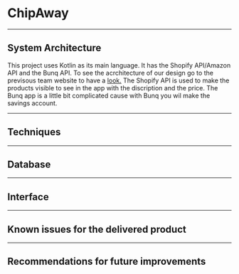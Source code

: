 # ChipAway #
***
## System Architecture ##
This project uses Kotlin as its main language. It has the Shopify API/Amazon API and the Bunq API. To see the acrchitecture of our design go to the previsous team website to have a  [look.](https://drive.google.com/open?id=1qjhI08x6xwvWP3dEUD6kQvMDNYdViBil "Atos")
The Shopify API is used to make the products visible to see in the app with the discription and the price. The Bunq app is a little bit complicated cause with Bunq you wil make the savings account. 
***

## Techniques ##

***
## Database ##
***
## Interface ##
***
## Known issues for the delivered product ##
***
## Recommendations for future improvements ##
